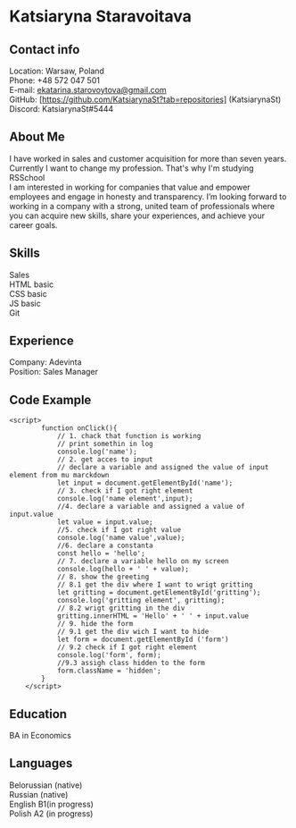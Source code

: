 # Katsiaryna Staravoitava
## Contact info

Location: Warsaw, Poland<br/>
Phone: +48 572 047 501<br/>
E-mail: ekatarina.starovoytova@gmail.com<br/>
GitHub: [https://github.com/KatsiarynaSt?tab=repositories] (KatsiarynaSt)<br/>
Discord: KatsiarynaSt#5444
## About Me
I have worked in sales and customer acquisition for more than seven years. Currently I want to change my profession. That's why I'm studying RSSchool<br/>
I am interested in working for companies that value and empower employees and engage in honesty and transparency. I’m looking forward to working in a company with a strong, united team of professionals where you can acquire new skills, share your experiences, and achieve your career goals.
## Skills
Sales<br/>
HTML basic<br/>
CSS basic<br/>
JS basic<br/>
Git<br/>
## Experience
Company: Adevinta<br/>
Position: Sales Manager
## Code Example
```
<script>
        function onClick(){
            // 1. chack that function is working
            // print somethin in log
            console.log('name');
            // 2. get acces to input
            // declare a variable and assigned the value of input element from mu marckdown
            let input = document.getElementById('name');
            // 3. check if I got right element
            console.log('name element',input);
            //4. declare a variable and assigned a value of input.value 
            let value = input.value;
            //5. check if I got right value
            console.log('name value',value);
            //6. declare a constanta 
            const hello = 'hello';
            // 7. declare a variable hello on my screen
            console.log(hello + ' ' + value);
            // 8. show the greeting
            // 8.1 get the div where I want to wrigt gritting
            let gritting = document.getElementById('gritting');
            console.log('gritting element', gritting);
            // 8.2 wrigt gritting in the div
            gritting.innerHTML = 'Hello' + ' ' + input.value
            // 9. hide the form
            // 9.1 get the div wich I want to hide
            let form = document.getElementById ('form')
            // 9.2 check if I got right element
            console.log('form', form);
            //9.3 assigh class hidden to the form
            form.className = 'hidden';
        }
    </script> 
```
## Education
BA in Economics
## Languages
Belorussian (native)<br/>
Russian (native)<br/>
English B1(in progress)<br/>
Polish A2 (in progress)<br/>